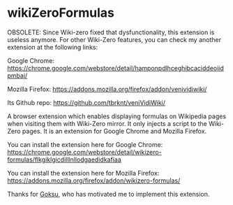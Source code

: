 # wikiZeroFormulas
OBSOLETE: Since Wiki-zero fixed that dysfunctionality, this extension is useless anymore. For other Wiki-Zero features, you can check my another extension at the following links:

Google Chrome: https://chrome.google.com/webstore/detail/hamponpdlhceghibcaciddeoiidpmbaj/

Mozilla Firefox: https://addons.mozilla.org/firefox/addon/venividiwiki/

Its Github repo: https://github.com/tbrknt/veniVidiWiki/


A browser extension which enables displaying formulas on Wikipedia pages when visiting them with Wiki-Zero mirror. It only injects a script to the Wiki-Zero pages. It is an extension for Google Chrome and Mozilla Firefox.

You can install the extension here for Google Chrome:
https://chrome.google.com/webstore/detail/wikizero-formulas/flkgiklgicdilllnllodgaedidkafiaa

You can install the extension here for Mozilla Firefox:
https://addons.mozilla.org/firefox/addon/wikizero-formulas/


Thanks for [Goksu](https://github.com/mgoksu), who has motivated me to implement this extension.
